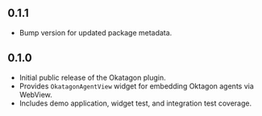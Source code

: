 ## 0.1.1

- Bump version for updated package metadata.

## 0.1.0

- Initial public release of the Okatagon plugin.
- Provides `OkatagonAgentView` widget for embedding Oktagon agents via WebView.
- Includes demo application, widget test, and integration test coverage.
